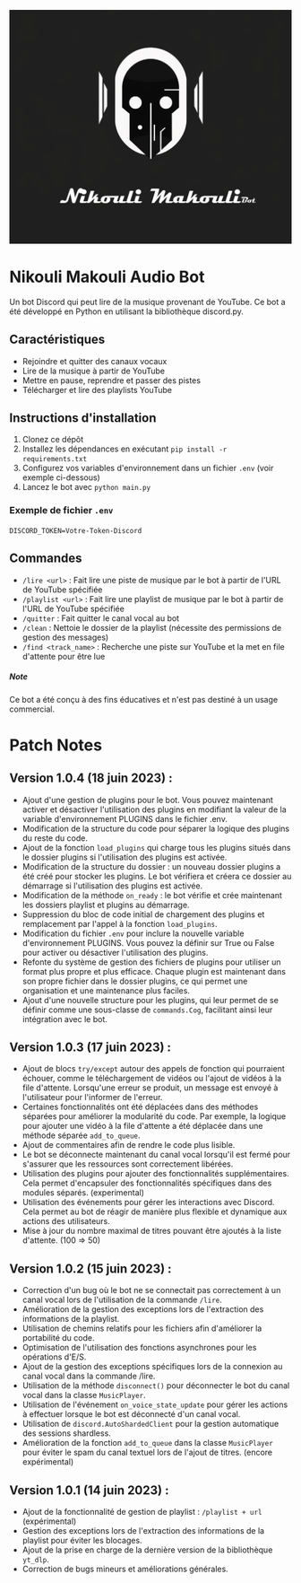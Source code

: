 ![Cover](https://github.com/Lumantis/BotAudio/blob/main/NikouliMakouli.png)

# Nikouli Makouli Audio Bot

Un bot Discord qui peut lire de la musique provenant de YouTube. Ce bot a été développé en Python en utilisant la bibliothèque discord.py.

## Caractéristiques

- Rejoindre et quitter des canaux vocaux
- Lire de la musique à partir de YouTube
- Mettre en pause, reprendre et passer des pistes
- Télécharger et lire des playlists YouTube

## Instructions d'installation

1. Clonez ce dépôt
2. Installez les dépendances en exécutant `pip install -r requirements.txt`
3. Configurez vos variables d'environnement dans un fichier `.env` (voir exemple ci-dessous)
4. Lancez le bot avec `python main.py`

### Exemple de fichier `.env`

`DISCORD_TOKEN=Votre-Token-Discord`

## Commandes

- `/lire <url>` : Fait lire une piste de musique par le bot à partir de l'URL de YouTube spécifiée
- `/playlist <url>` : Fait lire une playlist de musique par le bot à partir de l'URL de YouTube spécifiée
- `/quitter` : Fait quitter le canal vocal au bot
- `/clean` : Nettoie le dossier de la playlist (nécessite des permissions de gestion des messages)
- `/find <track_name>` : Recherche une piste sur YouTube et la met en file d'attente pour être lue

##### Note

Ce bot a été conçu à des fins éducatives et n'est pas destiné à un usage commercial.

# Patch Notes

## Version 1.0.4 (18 juin 2023) :

- Ajout d'une gestion de plugins pour le bot. Vous pouvez maintenant activer et désactiver l'utilisation des plugins en modifiant la valeur de la variable d'environnement PLUGINS dans le fichier .env.
- Modification de la structure du code pour séparer la logique des plugins du reste du code.
- Ajout de la fonction `load_plugins` qui charge tous les plugins situés dans le dossier plugins si l'utilisation des plugins est activée.
- Modification de la structure du dossier : un nouveau dossier plugins a été créé pour stocker les plugins. Le bot vérifiera et créera ce dossier au démarrage si l'utilisation des plugins est activée.
- Modification de la méthode `on_ready` : le bot vérifie et crée maintenant les dossiers playlist et plugins au démarrage.
- Suppression du bloc de code initial de chargement des plugins et remplacement par l'appel à la fonction `load_plugins`.
- Modification du fichier `.env` pour inclure la nouvelle variable d'environnement PLUGINS. Vous pouvez la définir sur True ou False pour activer ou désactiver l'utilisation des plugins.
- Refonte du système de gestion des fichiers de plugins pour utiliser un format plus propre et plus efficace. Chaque plugin est maintenant dans son propre fichier dans le dossier plugins, ce qui permet une organisation et une maintenance plus faciles.
- Ajout d'une nouvelle structure pour les plugins, qui leur permet de se définir comme une sous-classe de `commands.Cog`, facilitant ainsi leur intégration avec le bot.

## Version 1.0.3 (17 juin 2023) :

- Ajout de blocs `try/except` autour des appels de fonction qui pourraient échouer, comme le téléchargement de vidéos ou l'ajout de vidéos à la file d'attente. Lorsqu'une erreur se produit, un message est envoyé à l'utilisateur pour l'informer de l'erreur.
- Certaines fonctionnalités ont été déplacées dans des méthodes séparées pour améliorer la modularité du code. Par exemple, la logique pour ajouter une vidéo à la file d'attente a été déplacée dans une méthode séparée `add_to_queue`.
- Ajout de commentaires afin de rendre le code plus lisible.
- Le bot se déconnecte maintenant du canal vocal lorsqu'il est fermé pour s'assurer que les ressources sont correctement libérées.
- Utilisation des plugins pour ajouter des fonctionnalités supplémentaires. Cela permet d'encapsuler des fonctionnalités spécifiques dans des modules séparés. (experimental)
- Utilisation des événements pour gérer les interactions avec Discord. Cela permet au bot de réagir de manière plus flexible et dynamique aux actions des utilisateurs.
- Mise à jour du nombre maximal de titres pouvant être ajoutés à la liste d'attente. (100 => 50)

## Version 1.0.2 (15 juin 2023) :

- Correction d'un bug où le bot ne se connectait pas correctement à un canal vocal lors de l'utilisation de la commande `/lire`.
- Amélioration de la gestion des exceptions lors de l'extraction des informations de la playlist.
- Utilisation de chemins relatifs pour les fichiers afin d'améliorer la portabilité du code.
- Optimisation de l'utilisation des fonctions asynchrones pour les opérations d'E/S.
- Ajout de la gestion des exceptions spécifiques lors de la connexion au canal vocal dans la commande /lire.
- Utilisation de la méthode `disconnect()` pour déconnecter le bot du canal vocal dans la classe `MusicPlayer`.
- Utilisation de l'événement `on_voice_state_update` pour gérer les actions à effectuer lorsque le bot est déconnecté d'un canal vocal.
- Utilisation de `discord.AutoShardedClient` pour la gestion automatique des sessions shardless.
- Amélioration de la fonction `add_to_queue` dans la classe `MusicPlayer` pour éviter le spam du canal textuel lors de l'ajout de titres. (encore expérimental)

## Version 1.0.1 (14 juin 2023) :

- Ajout de la fonctionnalité de gestion de playlist : `/playlist + url` (expérimental)
- Gestion des exceptions lors de l'extraction des informations de la playlist pour éviter les blocages.
- Ajout de la prise en charge de la dernière version de la bibliothèque `yt_dlp`.
- Correction de bugs mineurs et améliorations générales.
